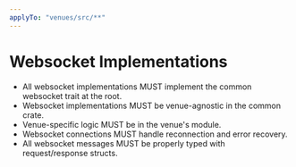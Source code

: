 ```yaml
---
applyTo: "venues/src/**"
---
```


# Websocket Implementations

- All websocket implementations MUST implement the common websocket trait at the root.
- Websocket implementations MUST be venue-agnostic in the common crate.
- Venue-specific logic MUST be in the venue's module.
- Websocket connections MUST handle reconnection and error recovery.
- All websocket messages MUST be properly typed with request/response structs.
